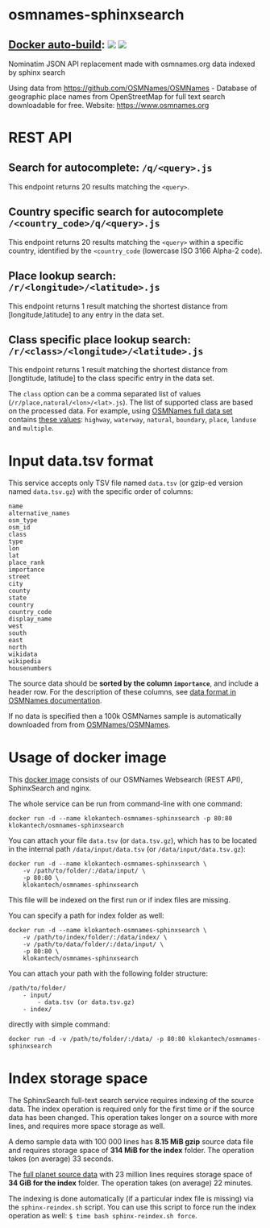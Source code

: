# osmnames-sphinxsearch
## [Docker auto-build](https://hub.docker.com/r/klokantech/osmnames-sphinxsearch/): [![](https://images.microbadger.com/badges/image/klokantech/osmnames-sphinxsearch:2.0.6.svg)](https://microbadger.com/images/klokantech/osmnames-sphinxsearch:2.0.6 "Get your own image badge on microbadger.com") [![](https://images.microbadger.com/badges/version/klokantech/osmnames-sphinxsearch:2.0.6.svg)](https://microbadger.com/images/klokantech/osmnames-sphinxsearch:2.0.6 "Get your own version badge on microbadger.com")

Nominatim JSON API replacement made with osmnames.org data indexed by sphinx search

Using data from https://github.com/OSMNames/OSMNames - Database of geographic place names from OpenStreetMap for full text search downloadable for free. Website: https://www.osmnames.org


# REST API

## Search for autocomplete: `/q/<query>.js`

This endpoint returns 20 results matching the `<query>`.


## Country specific search for autocomplete `/<country_code>/q/<query>.js`

This endpoint returns 20 results matching the `<query>` within a specific country, identified by the `<country_code` (lowercase ISO 3166 Alpha-2 code).

## Place lookup search: `/r/<longitude>/<latitude>.js`

This endpoint returns 1 result matching the shortest distance from [longitude,latitude] to any entry in the data set.

## Class specific place lookup search: `/r/<class>/<longitude>/<latitude>.js`

This endpoint returns 1 result matching the shortest distance from [longtitude, latitude] to the class specific entry in the data set.

The `class` option can be a comma separated list of values (`/r/place,natural/<lon>/<lat>.js`).
The list of supported class are based on the processed data.
For example, using [OSMNames full data set](https://github.com/OSMNames/OSMNames/releases/tag/v2.0.4) contains [these values](https://github.com/OSMNames/OSMNames/blob/v2.0.4/osmnames/export_osmnames/functions.sql): `highway`, `waterway`, `natural`, `boundary`, `place`, `landuse` and `multiple`.

# Input data.tsv format

This service accepts only TSV file named `data.tsv` (or gzip-ed version named `data.tsv.gz`)
 with the specific order of columns:

```
name
alternative_names
osm_type
osm_id
class
type
lon
lat
place_rank
importance
street
city
county
state
country
country_code
display_name
west
south
east
north
wikidata
wikipedia
housenumbers
```

The source data should be **sorted by the column `importance`**, and include a header row.
For the description of these columns, see [data format in OSMNames documentation](https://osmnames.readthedocs.io/en/latest/introduction.html#output-format).

If no data is specified then a 100k OSMNames sample is automatically downloaded from from [OSMNames/OSMNames](https://github.com/OSMNames/OSMNames/releases/tag/v2.0.4).

# Usage of docker image

This [docker image](https://hub.docker.com/r/klokantech/osmnames-sphinxsearch/) consists of our OSMNames Websearch (REST API), SphinxSearch and nginx.

The whole service can be run from command-line with one command:

```
docker run -d --name klokantech-osmnames-sphinxsearch -p 80:80 klokantech/osmnames-sphinxsearch
```

You can attach your file `data.tsv` (or `data.tsv.gz`), which has to be located in the internal path `/data/input/data.tsv` (or `/data/input/data.tsv.gz`):

```
docker run -d --name klokantech-osmnames-sphinxsearch \
    -v /path/to/folder/:/data/input/ \
    -p 80:80 \
    klokantech/osmnames-sphinxsearch
```

This file will be indexed on the first run or if index files are missing.

You can specify a path for index folder as well:

```
docker run -d --name klokantech-osmnames-sphinxsearch \
    -v /path/to/index/folder/:/data/index/ \
    -v /path/to/data/folder/:/data/input/ \
    -p 80:80 \
    klokantech/osmnames-sphinxsearch
```

You can attach your path with the following folder structure:

```
/path/to/folder/
    - input/
        - data.tsv (or data.tsv.gz)
    - index/
```

directly with simple command:

```
docker run -d -v /path/to/folder/:/data/ -p 80:80 klokantech/osmnames-sphinxsearch
```

# Index storage space

The SphinxSearch full-text search service requires indexing of the source data.
The index operation is required only for the first time or if the source data has been changed.
This operation takes longer on a source with more lines, and requires more space storage as well.

A demo sample data with 100 000 lines has **8.15 MiB gzip** source data file and requires storage space of **314 MiB for the index** folder. The operation takes (on average) 33 seconds.

The [full planet source data](https://github.com/OSMNames/OSMNames/releases/download/v2.0.4/planet-latest_geonames.tsv.gz) with 23 million lines requires storage space of **34 GiB for the index** folder. The operation takes (on average) 22 minutes.

The indexing is done automatically (if a particular index file is missing) via the `sphinx-reindex.sh` script. You can use this script to force run the index operation as well: `$ time bash sphinx-reindex.sh force`.
